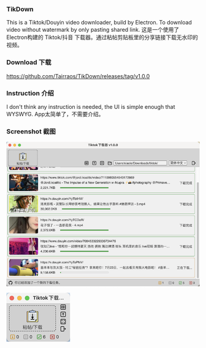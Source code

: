 ### TikDown
This is a Tiktok/Douyin video downloader, build by Electron. To download video without watermark by only pasting shared link.
这是一个使用了Electron构建的 Tiktok/抖音 下载器。通过粘帖剪贴板里的分享链接下载无水印的视频。
### Download 下载
https://github.com/Tairraos/TikDown/releases/tag/v1.0.0

### Instruction 介绍
I don't think any instruction is needed, the UI is simple enough that WYSWYG.
App太简单了，不需要介绍。

### Screenshot 截图
![Normal UI 普通界面](resource/UI.png)

![Mini UI 迷你界面](resource/MiniUI.png)